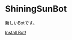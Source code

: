 # ShiningSunBot
新しいBotです。

<a href="https://discord.com/oauth2/authorize?client_id=1264116135914377268&permissions=8&integration_type=0&scope=bot+applications.commands">Install Bot!</a>
